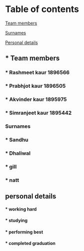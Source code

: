 # Table of contents
[Team members](#team-members)

[Surnames](#surnames)

[Personal details](#meaning)

## * Team members
### * Rashmeet kaur 1896566
### * Prabhjot kaur 1896505
### * Akvinder kaur 1895975
### * Simranjeet kaur 1895442

### Surnames
### * Sandhu
### * Dhaliwal
### * gill
### * natt

## personal details 
#### * working hard
#### * studying
#### * performing best
#### * completed graduation

